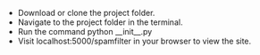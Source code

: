 <ul>
	<li>Download or clone the project folder.</li>
	<li>Navigate to the project folder in the terminal.</li>
	<li>Run the command python __init__.py</li>
	<li>Visit localhost:5000/spamfilter in your browser to view the site.</li>
</ul>
